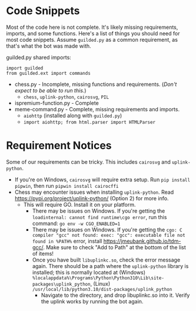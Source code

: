 # Code Snippets
Most of the code here is not complete. It's likely missing requirements, imports, and some functions. Here's a list of things you should need for most code snippets. Assume `guilded.py` as a common requirement, as that's what the bot was made with.

guilded.py shared imports:
```
import guilded
from guilded.ext import commands
```

- chess.py - Incomplete, missing functions and requirements. (*Don't expect to be able to run this.*)
    - `chess`, `uplink-python`, `cairosvg`, `PIL`
- ispremium-function.py - Complete
- meme-command.py - Complete, missing requirements and imports.
    - `aiohttp` (installed along with `guilded.py`)
    - `import aiohttp; from html.parser import HTMLParser`

# Requirement Notices
Some of our requirements can be tricky. This includes `cairosvg` and `uplink-python`.
- If you're on Windows, `cairosvg` will require extra setup. Run `pip install pipwin`, then run `pipwin install cairocffi`
- Chess may encounter issues when installing `uplink-python`. Read https://pypi.org/project/uplink-python/ (Option 2) for more info.
    - This will require GO. Install it on your platform.
        - There may be issues on Windows. If you're getting the `loadinternal: cannot find runtime\cgo error`, run this command: `go env -w CGO_ENABLED=1`
        - There may be issues on Windows. If you're getting the `cgo: C compiler "gcc" not found: exec: "gcc": executable file not found in %PATH%` error, install https://jmeubank.github.io/tdm-gcc/. Make sure to check "Add to Path" at the bottom of the list of items!
        - Once you have built `libuplinkc.so`, check the error message again. There should be a path where the `uplink-python` library is installed; this is normally located at (Windows) `%localappdata%\Programs\Python\Python310\Lib\site-packages\uplink_python`, (Linux) `/usr/local/lib/python3.10/dist-packages/uplink_python`
            - Navigate to the directory, and drop libuplinkc.so into it. Verify the uplink works by running the bot again.
